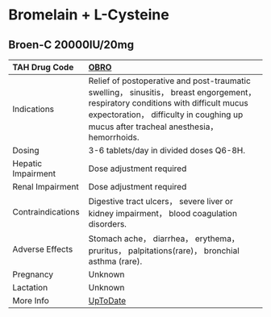 # Bromelain + L-Cysteine

## Broen-C 20000IU/20mg

| TAH Drug Code      | [OBRO](https://www.tahsda.org.tw/drugs/hissearch.php?drug_code=OBRO)                                                                                                                                                        |
|:-------------------|:----------------------------------------------------------------------------------------------------------------------------------------------------------------------------------------------------------------------------|
| Indications        | Relief of postoperative and post-traumatic swelling， sinusitis， breast engorgement， respiratory conditions with difficult mucus expectoration， difficulty in coughing up mucus after tracheal anesthesia， hemorrhoids. |
| Dosing             | 3-6 tablets/day in divided doses Q6-8H.                                                                                                                                                                                     |
| Hepatic Impairment | Dose adjustment required                                                                                                                                                                                                    |
| Renal Impairment   | Dose adjustment required                                                                                                                                                                                                    |
| Contraindications  | Digestive tract ulcers， severe liver or kidney impairment， blood coagulation disorders.                                                                                                                                   |
| Adverse Effects    | Stomach ache， diarrhea， erythema， pruritus， palpitations(rare)， bronchial asthma (rare).                                                                                                                               |
| Pregnancy          | Unknown                                                                                                                                                                                                                     |
| Lactation          | Unknown                                                                                                                                                                                                                     |
| More Info          | [UpToDate](https://www.uptodate.com/contents/bromelain-and-l-cysteine-drug-information)                                                                                                                                     |

